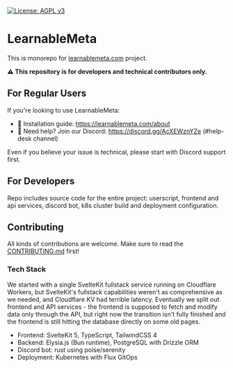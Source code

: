 [![License: AGPL v3](https://img.shields.io/badge/License-AGPL%20v3-blue.svg)](https://www.gnu.org/licenses/agpl-3.0)

# LearnableMeta
This is monorepo for [learnablemeta.com](https://learnablemeta.com/) project.

**⚠️ This repository is for developers and technical contributors only.**

## For Regular Users

If you're looking to use LearnableMeta:
- 📖 Installation guide: https://learnablemeta.com/about
- 💬 Need help? Join our Discord: https://discord.gg/AcXEWznYZe (#help-desk channel)

Even if you believe your issue is technical, please start with Discord support first.

## For Developers
Repo includes source code for the entire project: userscript, frontend and api services, discord bot, k8s cluster build and deployment configuration.

## Contributing
All kinds of contributions are welcome. Make sure to read the [CONTRIBUTING.md](CONTRIBUTING.md) first!

### Tech Stack
We started with a single SvelteKit fullstack service running on Cloudflare Workers, but SvelteKit's fullstack capabilities weren't as comprehensive as we needed, and Cloudflare KV had terrible latency. Eventually we split out frontend and API services - the frontend is supposed to fetch and modify data only through the API, but right now the transition isn't fully finished and the frontend is still hitting the database directly on some old pages.

- Frontend: SvelteKit 5, TypeScript, TailwindCSS 4
- Backend: Elysia.js (Bun runtime), PostgreSQL with Drizzle ORM
- Discord bot: rust using poise/serenity
- Deployment: Kubernetes with Flux GitOps
